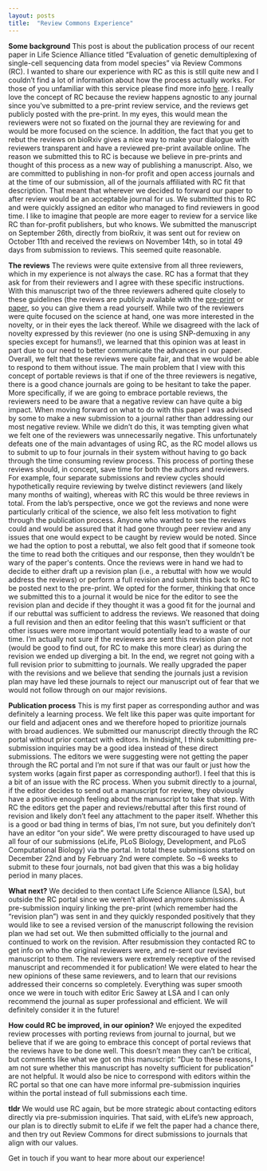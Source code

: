 ```yaml
---
layout: posts
title:  "Review Commons Experience"
---
```


**Some background**
This post is about the publication process of our recent paper in Life Science Alliance titled “Evaluation of genetic demultiplexing of single-cell sequencing data from model species” via Review Commons (RC). I wanted to share our experience with RC as this is still quite new and I couldn’t find a lot of information about how the process actually works. 
For those of you unfamiliar with this service please find more info [here](https://www.reviewcommons.org/). I really love the concept of RC because the review happens agnostic to any journal since you've submitted to a pre-print review service, and the reviews get publicly posted with the pre-print. In my eyes, this would mean the reviewers were not so fixated on the journal they are reviewing for and would be more focused on the science. In addition, the fact that you get to rebut the reviews on bioRxiv gives a nice way to make your dialogue with reviewers transparent and have a reviewed pre-print available online.
	The reason we submitted this to RC is because we believe in pre-prints and thought of this process as a new way of publishing a manuscript. Also, we are committed to publishing in non-for profit and open access journals and at the time of our submission, all of the journals affiliated with RC fit that description. That meant that wherever we decided to forward our paper to after review would be an acceptable journal for us. 
	We submitted this to RC and were quickly assigned an editor who managed to find reviewers in good time. I like to imagine that people are more eager to review for a service like RC than for-profit publishers, but who knows. We submitted the manuscript on September 26th, directly from bioRxiv, it was sent out for review on October 11th and received the reviews on November 14th, so in total 49 days from submission to reviews. This seemed quite reasonable.

**The reviews**
The reviews were quite extensive from all three reviewers, which in my experience is not always the case. RC has a format that they ask for from their reviewers and I agree with these specific instructions. With this manuscript two of the three reviewers adhered quite closely to these guidelines (the reviews are publicly available with the [pre-print](https://www.biorxiv.org/content/10.1101/2022.09.22.508993v1.full) or [paper](https://www.life-science-alliance.org/content/6/8/e202301979), so you can give them a read yourself. While two of the reviewers were quite focused on the science at hand, one was more interested in the novelty, or in their eyes the lack thereof. While we disagreed with the lack of novelty expressed by this reviewer (no one is using SNP-demuxing in any species except for humans!), we learned that this opinion was at least in part due to our need to better communicate the advances in our paper. Overall, we felt that these reviews were quite fair, and that we would be able to respond to them without issue. 
The main problem that I view with this concept of portable reviews is that if one of the three reviewers is negative, there is a good chance journals are going to be hesitant to take the paper. More specifically, if we are going to embrace portable reviews, the reviewers need to be aware that a negative review can have quite a big impact. When moving forward on what to do with this paper I was advised by some to make a new submission to a journal rather than addressing our most negative review. While we didn’t do this, it was tempting given what we felt one of the reviewers was unnecessarily negative. This unfortunately defeats one of the main advantages of using RC, as the RC model allows us to submit to up to four journals in their system without having to go back through the time consuming review process. This process of porting these reviews should, in concept, save time for both the authors and reviewers. For example, four separate submissions and review cycles should hypothetically require reviewing by twelve distinct reviewers (and likely many months of waiting), whereas with RC this would be three reviews in total. 
From the lab’s perspective, once we got the reviews and none were particularly critical of the science, we also felt less motivation to fight through the publication process. Anyone who wanted to see the reviews could and would be assured that it had gone through peer review and any issues that one would expect to be caught by review would be noted. Since we had the option to post a rebuttal, we also felt good that if someone took the time to read both the critiques and our response, then they wouldn’t be wary of the paper's contents. 
Once the reviews were in hand we had to decide to either draft up a revision plan (i.e., a rebuttal with how we would address the reviews) or perform a full revision and submit this back to RC to be posted next to the pre-print. We opted for the former, thinking that once we submitted this to a journal it would be nice for the editor to see the revision plan and decide if they thought it was a good fit for the journal and if our rebuttal was sufficient to address the reviews. We reasoned that doing a full revision and then an editor feeling that this wasn’t sufficient or that other issues were more important would potentially lead to a waste of our time. I’m actually not sure if the reviewers are sent this revision plan or not (would be good to find out, for RC to make this more clear) as during the revision we ended up diverging a bit. In the end, we regret not going with a full revision prior to submitting to journals. We really upgraded the paper with the revisions and we believe that sending the journals just a revision plan may have led these journals to reject our manuscript out of fear that we would not follow through on our major revisions. 

**Publication process**
This is my first paper as corresponding author and was definitely a learning process. We felt like this paper was quite important for our field and adjacent ones and we therefore hoped to prioritize journals with broad audiences. We submitted our manuscript directly through the RC portal without prior contact with editors. In hindsight, I think submitting pre-submission inquiries may be a good idea instead of these direct submissions. The editors we were suggesting were not getting the paper through the RC portal and I’m not sure if that was our fault or just how the system works (again first paper as corresponding author!). I feel that this is a bit of an issue with the RC process. When you submit directly to a journal, if the editor decides to send out a manuscript for review, they obviously have a positive enough feeling about the manuscript to take that step. With RC the editors get the paper and reviews/rebuttal after this first round of revision and likely don’t feel any attachment to the paper itself. Whether this is a good or bad thing in terms of bias, I’m not sure, but you definitely don’t have an editor “on your side”.
 We were pretty discouraged to have used up all four of our submissions (eLife, PLoS Biology, Development, and PLoS Computational Biology) via the portal. In total these submissions started on December 22nd and by February 2nd were complete. So ~6 weeks to submit to these four journals, not bad given that this was a big holiday period in many places. 

**What next?** 
We decided to then contact Life Science Alliance (LSA), but outside the RC portal since we weren’t allowed anymore submissions. A pre-submission inquiry linking the pre-print (which remember had the “revision plan”) was sent in and they quickly responded positively that they would like to see a revised version of the manuscript following the revision plan we had set out. We then submitted officially to the journal and continued to work on the revision. After resubmission they contacted RC to get info on who the original reviewers were, and re-sent our revised manuscript to them. The reviewers were extremely receptive of the revised manuscript and recommended it for publication! We were elated to hear the new opinions of these same reviewers, and to learn that our revisions addressed their concerns so completely. Everything was super smooth once we were in touch with editor Eric Sawey at LSA and I can only recommend the journal as super professional and efficient. We will definitely consider it in the future!

**How could RC be improved, in our opinion?**
We enjoyed the expedited review processes with porting reviews from journal to journal, but we believe that if we are going to embrace this concept of portal reviews that the reviews have to be done well. This doesn’t mean they can’t be critical, but comments like what we got on this manuscript: “Due to these reasons, I am not sure whether this manuscript has novelty sufficient for publication” are not helpful. It would also be nice to correspond with editors within the RC portal so that one can have more informal pre-submission inquiries within the portal instead of full submissions each time.

**tldr**
We would use RC again, but be more strategic about contacting editors directly via pre-submission inquiries. That said, with eLife’s new approach, our plan is to directly submit to eLife if we felt the paper had a chance there, and then try out Review Commons for direct submissions to journals that align with our values.

Get in touch if you want to hear more about our experience! 


 
